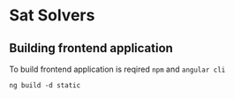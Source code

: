 # Sat Solvers

## Building frontend application

To build frontend application is reqired `npm` and `angular cli`

```
ng build -d static
```
